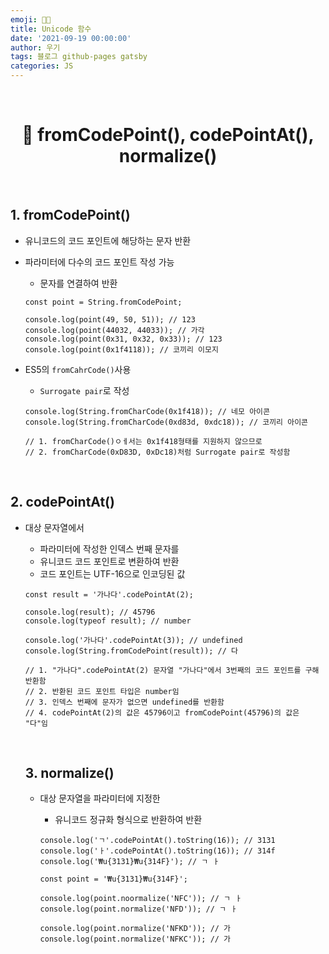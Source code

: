 ```yaml
---
emoji: 👨‍💻
title: Unicode 함수
date: '2021-09-19 00:00:00'
author: 우기
tags: 블로그 github-pages gatsby
categories: JS
---
```


<br>

<h1 align="center">
  👋  fromCodePoint(), codePointAt(), normalize()
</h1>

<br>

## 1. fromCodePoint()

- 유니코드의 코드 포인트에 해당하는 문자 반환
- 파라미터에 다수의 코드 포인트 작성 가능

  - 문자를 연결하여 반환

  ```tsx
  const point = String.fromCodePoint;

  console.log(point(49, 50, 51)); // 123
  console.log(point(44032, 44033)); // 가각
  console.log(point(0x31, 0x32, 0x33)); // 123
  console.log(point(0x1f4118)); // 코끼리 이모지
  ```

- ES5의 `fromCahrCode()`사용

  - `Surrogate pair`로 작성

  ```tsx
  console.log(String.fromCharCode(0x1f418)); // 네모 아이콘
  console.log(String.fromCharCode(0xd83d, 0xdc18)); // 코끼리 아이콘

  // 1. fromCharCode()ㅇㅔ서는 0x1f418형태를 지원하지 않으므로
  // 2. fromCharCode(0xD83D, 0xDc18)처럼 Surrogate pair로 작성함
  ```

<br>

## 2. codePointAt()

- 대상 문자열에서

  - 파라미터에 작성한 인덱스 번째 문자를
  - 유니코드 코드 포인트로 변환하여 반환
  - 코드 포인트는 UTF-16으로 인코딩된 값

  ```tsx
  const result = '가나다'.codePointAt(2);

  console.log(result); // 45796
  console.log(typeof result); // number

  console.log('가나다'.codePointAt(3)); // undefined
  console.log(String.fromCodePoint(result)); // 다

  // 1. "가나다".codePointAt(2) 문자열 "가나다"에서 3번째의 코드 포인트를 구해 반환함
  // 2. 반환된 코드 포인트 타입은 number임
  // 3. 인덱스 번째에 문자가 없으면 undefined를 반환함
  // 4. codePointAt(2)의 값은 45796이고 fromCodePoint(45796)의 값은 "다"임
  ```

  <br>

  ## 3. normalize()

  - 대상 문자열을 파라미터에 지정한

    - 유니코드 정규화 형식으로 반환하여 반환

    ```tsx
    console.log('ㄱ'.codePointAt().toString(16)); // 3131
    console.log('ㅏ'.codePointAt().toString(16)); // 314f
    console.log('₩u{3131}₩u{314F}'); // ㄱ ㅏ
    ```

    ```tsx
    const point = '₩u{3131}₩u{314F}';

    console.log(point.noormalize('NFC')); // ㄱ ㅏ
    console.log(point.normalize('NFD')); // ㄱ ㅏ

    console.log(point.normalize('NFKD')); // 가
    console.log(point.normalize('NFKC')); // 가
    ```

```toc

```
